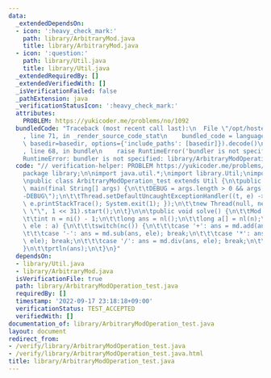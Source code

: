 ```yaml
---
data:
  _extendedDependsOn:
  - icon: ':heavy_check_mark:'
    path: library/ArbitraryMod.java
    title: library/ArbitraryMod.java
  - icon: ':question:'
    path: library/Util.java
    title: library/Util.java
  _extendedRequiredBy: []
  _extendedVerifiedWith: []
  _isVerificationFailed: false
  _pathExtension: java
  _verificationStatusIcon: ':heavy_check_mark:'
  attributes:
    PROBLEM: https://yukicoder.me/problems/no/1092
  bundledCode: "Traceback (most recent call last):\n  File \"/opt/hostedtoolcache/Python/3.10.6/x64/lib/python3.10/site-packages/onlinejudge_verify/documentation/build.py\"\
    , line 71, in _render_source_code_stat\n    bundled_code = language.bundle(stat.path,\
    \ basedir=basedir, options={'include_paths': [basedir]}).decode()\n  File \"/opt/hostedtoolcache/Python/3.10.6/x64/lib/python3.10/site-packages/onlinejudge_verify/languages/user_defined.py\"\
    , line 68, in bundle\n    raise RuntimeError('bundler is not specified: {}'.format(str(path)))\n\
    RuntimeError: bundler is not specified: library/ArbitraryModOperation_test.java\n"
  code: "// verification-helper: PROBLEM https://yukicoder.me/problems/no/1092\n\n\
    package library;\n\nimport java.util.*;\nimport library.Util;\nimport library.ArbitraryMod;\n\
    \npublic class ArbitraryModOperation_test extends Util {\n\tpublic static void\
    \ main(final String[] args) {\n\t\tDEBUG = args.length > 0 && args[0].equals(\"\
    -DEBUG\");\n\t\tThread.setDefaultUncaughtExceptionHandler((t, e) -> { flush();\
    \ e.printStackTrace(); System.exit(1); });\n\t\tnew Thread(null, new ArbitraryModOperation_test(),\
    \ \"\", 1 << 31).start();\n\t}\n\n\tpublic void solve() {\n\t\tMod md = new ArbitraryMod(nl());\n\
    \t\tint n = ni() - 1;\n\t\tlong ans = nl();\n\t\tlong a[] = nl(n);\n\t\tfor(long\
    \ ele : a) {\n\t\t\tswitch(nc()) {\n\t\t\tcase '+': ans = md.add(ans, ele); break;\n\
    \t\t\tcase '-': ans = md.sub(ans, ele); break;\n\t\t\tcase '*': ans = md.mul(ans,\
    \ ele); break;\n\t\t\tcase '/': ans = md.div(ans, ele); break;\n\t\t\t}\n\t\t\
    }\n\t\tprtln(ans);\n\t}\n}"
  dependsOn:
  - library/Util.java
  - library/ArbitraryMod.java
  isVerificationFile: true
  path: library/ArbitraryModOperation_test.java
  requiredBy: []
  timestamp: '2022-09-17 23:18:18+09:00'
  verificationStatus: TEST_ACCEPTED
  verifiedWith: []
documentation_of: library/ArbitraryModOperation_test.java
layout: document
redirect_from:
- /verify/library/ArbitraryModOperation_test.java
- /verify/library/ArbitraryModOperation_test.java.html
title: library/ArbitraryModOperation_test.java
---
```

